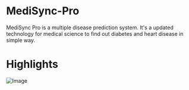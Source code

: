 # MediSync-Pro
MediSync Pro is a multiple disease prediction system. It's a updated technology for medical science to find out diabetes and heart disease in simple way.

# Highlights
![Image](https://github.com/user-attachments/assets/d371ac05-1588-4a65-b6d5-3767673268dd)
